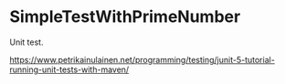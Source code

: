 # SimpleTestWithPrimeNumber
Unit test.

https://www.petrikainulainen.net/programming/testing/junit-5-tutorial-running-unit-tests-with-maven/
